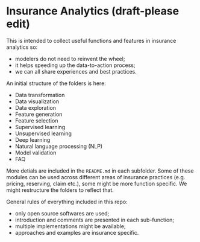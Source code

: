 # Insurance Analytics (draft-please edit)

This is intended to collect useful functions and features in insurance analytics so:

* modelers do not need to reinvent the wheel;
* it helps speeding up the data-to-action process;
* we can all share experiences and best practices. 

An initial structure of the folders is here:

* Data transformation
* Data visualization
* Data exploration
* Feature generation
* Feature selection
* Supervised learning
* Unsupervised learning
* Deep learning
* Natural language processing (NLP)
* Model validation
* FAQ 

More detials are included in the `README.md` in each subfolder. Some of these modules can be used across different areas of insurance practices (e.g. pricing, reserving, claim etc.), some might be more function specific. We might restructure the folders to reflect that. 

General rules of everything included in this repo:
* only open source softwares are used;
* introduction and comments are presented in each sub-function;
* multiple implementations might be available;
* approaches and examples are insurance specific.

